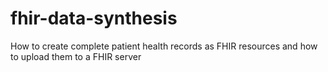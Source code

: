 # fhir-data-synthesis
How to create complete patient health records as FHIR resources and how to upload them to a FHIR server 
